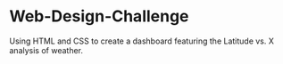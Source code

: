 # Web-Design-Challenge
Using HTML and CSS to create a dashboard featuring the Latitude vs. X analysis of weather.
